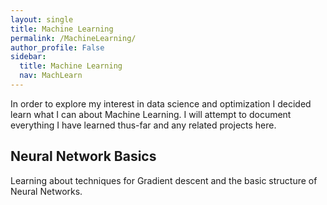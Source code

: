 ```yaml
---
layout: single
title: Machine Learning
permalink: /MachineLearning/
author_profile: False
sidebar:
  title: Machine Learning
  nav: MachLearn
---
```

<html>
<body>

<p>In order to explore my interest in data science and optimization I decided
learn what I can about Machine Learning. I will attempt to document everything
I have learned thus-far and any related projects here.</p>

<h2>Neural Network Basics</h2>
<p> Learning about techniques for Gradient descent and the basic structure of
Neural Networks.</p>

</body>
</html>
